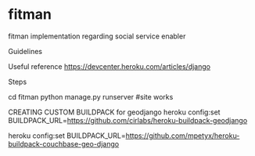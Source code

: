fitman
======

fitman implementation regarding social service enabler



Guidelines

Useful reference https://devcenter.heroku.com/articles/django

Steps

cd fitman
python manage.py runserver #site works


CREATING CUSTOM BUILDPACK for geodjango
heroku config:set BUILDPACK_URL=https://github.com/cirlabs/heroku-buildpack-geodjango

heroku config:set BUILDPACK_URL=https://github.com/mpetyx/heroku-buildpack-couchbase-geo-django